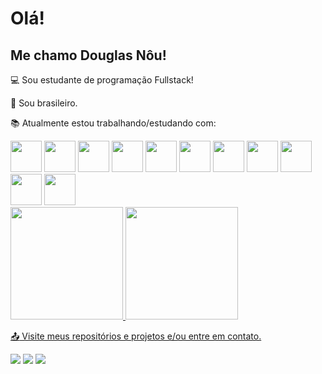# Olá!

 

## Me chamo Douglas Nôu!

 

:computer: Sou estudante de programação Fullstack!

:house_with_garden: Sou brasileiro.

:books: Atualmente estou trabalhando/estudando com:


<div>
  <img src="https://cdn.jsdelivr.net/gh/devicons/devicon@latest/icons/html5/html5-original-wordmark.svg" width="50" />
  <img src="https://cdn.jsdelivr.net/gh/devicons/devicon@latest/icons/css3/css3-original-wordmark.svg" width="50" />
  <img src="https://cdn.jsdelivr.net/gh/devicons/devicon@latest/icons/javascript/javascript-original.svg" width="50" />
  <img src="https://cdn.jsdelivr.net/gh/devicons/devicon@latest/icons/typescript/typescript-original.svg" width="50" />
  <img src="https://cdn.jsdelivr.net/gh/devicons/devicon@latest/icons/bootstrap/bootstrap-original-wordmark.svg" width="50" />
  <img src="https://cdn.jsdelivr.net/gh/devicons/devicon@latest/icons/react/react-original-wordmark.svg" width="50" />
  <img src="https://cdn.jsdelivr.net/gh/devicons/devicon@latest/icons/sass/sass-original.svg" width="50" />
  <img src="https://cdn.jsdelivr.net/gh/devicons/devicon@latest/icons/nodejs/nodejs-original-wordmark.svg" width="50" />
  <img src="https://cdn.jsdelivr.net/gh/devicons/devicon@latest/icons/npm/npm-original-wordmark.svg" width="50" />
  <img src="https://cdn.jsdelivr.net/gh/devicons/devicon@latest/icons/python/python-original-wordmark.svg" width="50" />
  <img src="https://cdn.jsdelivr.net/gh/devicons/devicon@latest/icons/git/git-original-wordmark.svg" width="50" />
</div>

<div>
<a href="https://github.com/douglasnou">
<img loading="lazy" height="180em" src="https://github-readme-stats.vercel.app/api/top-langs/?username=douglasnou&layout=compact&langs_count=7&theme=dracula"/>
<img loading="lazy" height="180em" src="https://github-readme-stats.vercel.app/api?username=douglasnou&show_icons=true&theme=dracula&include_all_commits=true&count_private=true"/>
</div>

          

:outbox_tray: Visite meus repositórios e projetos e/ou entre em contato.



<div>
<a href="[https://instagram.com/seu-usuário-instagram-aqui](https://www.instagram.com/noudouglas/)" target="_blank"><img loading="lazy" src="https://img.shields.io/badge/-Instagram-%23E4405F?style=for-the-badge&logo=instagram&logoColor=white" target="_blank"></a>
<a href = "mailto:dodonou3@gmail.com"><img loading="lazy" src="https://img.shields.io/badge/Gmail-D14836?style=for-the-badge&logo=gmail&logoColor=white" target="_blank"></a>
<a href="https://www.linkedin.com/in/douglasdevfront" target="_blank"><img loading="lazy" src="https://img.shields.io/badge/-LinkedIn-%230077B5?style=for-the-badge&logo=linkedin&logoColor=white" target="_blank"></a>
</div>
